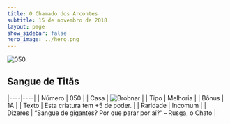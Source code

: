```yaml
---
title: O Chamado dos Arcontes
subtitle: 15 de novembro de 2018
layout: page
show_sidebar: false
hero_image: ../hero.png
---
```


![050](https://cdn.keyforgegame.com/media/card_front/pt/341_050_3GJFRPFVMF7M_pt.png)

## Sangue de Titãs

|----|----|
| Número | 050 |
| Casa | ![Brobnar](https://archonarcana.com/images/thumb/e/e0/Brobnar.png/22px-Brobnar.png "Brobnar") |
| Tipo | Melhoria |
| Bônus | 1A |
| Texto | Esta criatura tem +5 de poder. |
| Raridade | Incomum |
| Dizeres | “Sangue de gigantes? Por que parar por aí?” – Rusga, o Chato |
